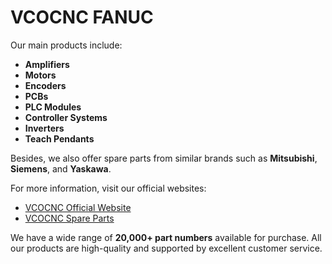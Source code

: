 # VCOCNC FANUC

Our main products include:
- **Amplifiers**
- **Motors**
- **Encoders**
- **PCBs**
- **PLC Modules**
- **Controller Systems**
- **Inverters**
- **Teach Pendants**

Besides, we also offer spare parts from similar brands such as **Mitsubishi**, **Siemens**, and **Yaskawa**.

For more information, visit our official websites:
- [VCOCNC Official Website](https://www.vcocnc.com/)
- [VCOCNC Spare Parts](https://www.vcocncspare.com/)

We have a wide range of **20,000+ part numbers** available for purchase. All our products are high-quality and supported by excellent customer service.

